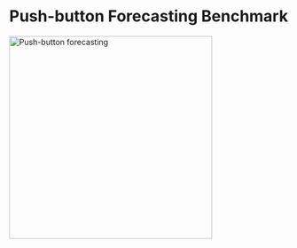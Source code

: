 # Push-button Forecasting Benchmark

<img width="366" alt="Push-button forecasting" src="https://github.com/ServiceNow/research-starcaster/assets/2374980/1de27b04-d7c4-4411-9615-9680bb6c0c34">
